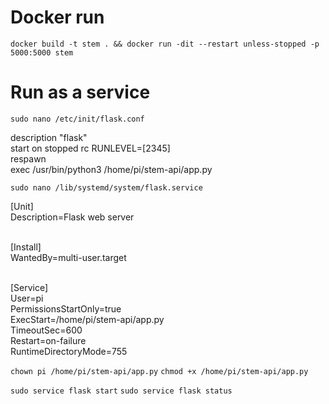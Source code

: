 # Docker run
`docker build -t stem . && docker run -dit --restart unless-stopped -p 5000:5000 stem`

# Run as a service
`sudo nano /etc/init/flask.conf`

description "flask" <br />
start on stopped rc RUNLEVEL=[2345] <br />
respawn <br />
exec /usr/bin/python3 /home/pi/stem-api/app.py <br />

`sudo nano /lib/systemd/system/flask.service`

[Unit] <br />
Description=Flask web server <br /> <br />

[Install] <br />
WantedBy=multi-user.target <br /> <br />

[Service] <br />
User=pi <br />
PermissionsStartOnly=true <br />
ExecStart=/home/pi/stem-api/app.py <br />
TimeoutSec=600 <br />
Restart=on-failure <br />
RuntimeDirectoryMode=755 <br />

`chown pi /home/pi/stem-api/app.py` 
`chmod +x /home/pi/stem-api/app.py`

`sudo service flask start`
`sudo service flask status`
